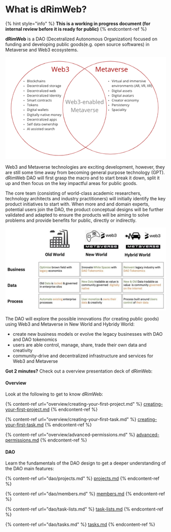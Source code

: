 # What is dRimWeb?

{% hint style="info" %}
**This is a working in progress document (for internal review before it is ready for public)**
{% endcontent-ref %}

**dRimWeb** is a DAO (Decetralized Autonomous Organization) focused on funding and developing public goods(e.g. open source softwares) in Metaverse and Web3 ecosystems.

![Web3 and Metaverse Overlap](.gitbook/assets/web3-metaverse-overlap.png)

Web3 and Metaverse technologies are exciting development, however, they are still some time away from becoming general purpose technology (GPT). dRimWeb DAO will first grasp the macro and to start break it down, split it up and then focus on the key impactful areas for public goods.

The core team (consisting of world-class academic researchers, technology architects and industry practitioners) will initially identify the key product initiatives to start with. When more and and domain experts,  potential users join the DAO, the product conceptual designs will be further validated and adapted to ensure the products will be aiming to solve problems and provide benefits for public, directly or indirectly.

![Web3 and Metaverse for Next Generation of Internet (the illustrative idea from Andy Martin)](.gitbook/assets/web3-metaverse-dao.png)

The DAO will explore the possible innovations (for creating public goods) using Web3 and Metaverse in New World and Hybridy World:

- create new business models or evolve the legacy businesses with DAO and DAO tokenomics
- users are able control, manage, share, trade their own data and creativity
- community-drive and decentralized infrastructure and services for Web3 and Metaverse


**Got 2 minutes?** Check out a overview presentation deck of dRimWeb:

#### Overview

Look at the following to get to know dRimWeb:

{% content-ref url="overview/creating-your-first-project.md" %}
[creating-your-first-project.md](overview/creating-your-first-project.md)
{% endcontent-ref %}

{% content-ref url="overview/creating-your-first-task.md" %}
[creating-your-first-task.md](overview/creating-your-first-task.md)
{% endcontent-ref %}

{% content-ref url="overview/advanced-permissions.md" %}
[advanced-permissions.md](overview/advanced-permissions.md)
{% endcontent-ref %}

#### DAO

Learn the fundamentals of the DAO design to get a deeper understanding of the DAO main features:

{% content-ref url="dao/projects.md" %}
[projects.md](dao/projects.md)
{% endcontent-ref %}

{% content-ref url="dao/members.md" %}
[members.md](dao/members.md)
{% endcontent-ref %}

{% content-ref url="dao/task-lists.md" %}
[task-lists.md](dao/task-lists.md)
{% endcontent-ref %}

{% content-ref url="dao/tasks.md" %}
[tasks.md](dao/tasks.md)
{% endcontent-ref %}
